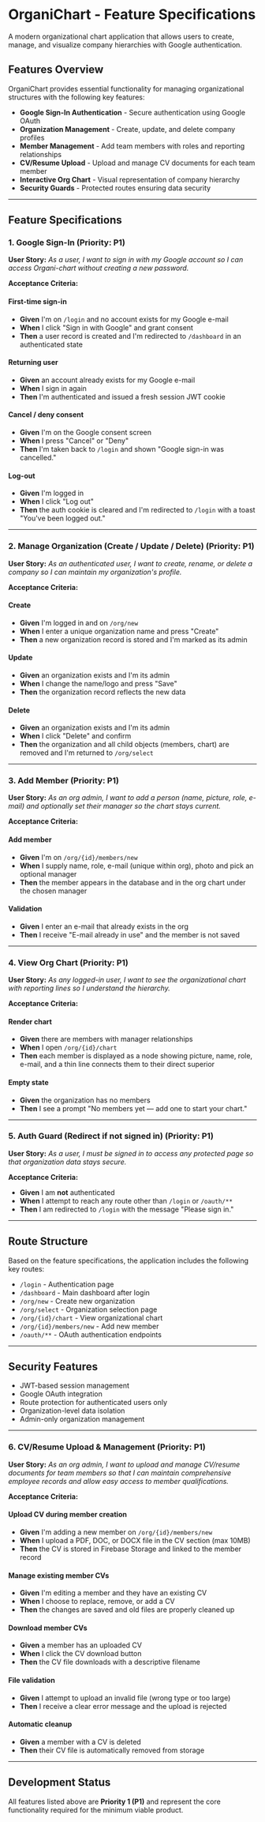 # OrganiChart - Feature Specifications

A modern organizational chart application that allows users to create, manage, and visualize company hierarchies with Google authentication.

## Features Overview

OrganiChart provides essential functionality for managing organizational structures with the following key features:

- **Google Sign-In Authentication** - Secure authentication using Google OAuth
- **Organization Management** - Create, update, and delete company profiles
- **Member Management** - Add team members with roles and reporting relationships
- **CV/Resume Upload** - Upload and manage CV documents for each team member
- **Interactive Org Chart** - Visual representation of company hierarchy
- **Security Guards** - Protected routes ensuring data security

---

## Feature Specifications

### 1. Google Sign-In (Priority: P1)

**User Story:** _As a user, I want to sign in with my Google account so I can access Organi-chart without creating a new password._

**Acceptance Criteria:**

#### First-time sign-in

- **Given** I'm on `/login` and no account exists for my Google e-mail
- **When** I click "Sign in with Google" and grant consent
- **Then** a user record is created and I'm redirected to `/dashboard` in an authenticated state

#### Returning user

- **Given** an account already exists for my Google e-mail
- **When** I sign in again
- **Then** I'm authenticated and issued a fresh session JWT cookie

#### Cancel / deny consent

- **Given** I'm on the Google consent screen
- **When** I press "Cancel" or "Deny"
- **Then** I'm taken back to `/login` and shown "Google sign-in was cancelled."

#### Log-out

- **Given** I'm logged in
- **When** I click "Log out"
- **Then** the auth cookie is cleared and I'm redirected to `/login` with a toast "You've been logged out."

---

### 2. Manage Organization (Create / Update / Delete) (Priority: P1)

**User Story:** _As an authenticated user, I want to create, rename, or delete a company so I can maintain my organization's profile._

**Acceptance Criteria:**

#### Create

- **Given** I'm logged in and on `/org/new`
- **When** I enter a unique organization name and press "Create"
- **Then** a new organization record is stored and I'm marked as its admin

#### Update

- **Given** an organization exists and I'm its admin
- **When** I change the name/logo and press "Save"
- **Then** the organization record reflects the new data

#### Delete

- **Given** an organization exists and I'm its admin
- **When** I click "Delete" and confirm
- **Then** the organization and all child objects (members, chart) are removed and I'm returned to `/org/select`

---

### 3. Add Member (Priority: P1)

**User Story:** _As an org admin, I want to add a person (name, picture, role, e-mail) and optionally set their manager so the chart stays current._

**Acceptance Criteria:**

#### Add member

- **Given** I'm on `/org/{id}/members/new`
- **When** I supply name, role, e-mail (unique within org), photo and pick an optional manager
- **Then** the member appears in the database and in the org chart under the chosen manager

#### Validation

- **Given** I enter an e-mail that already exists in the org
- **Then** I receive "E-mail already in use" and the member is not saved

---

### 4. View Org Chart (Priority: P1)

**User Story:** _As any logged-in user, I want to see the organizational chart with reporting lines so I understand the hierarchy._

**Acceptance Criteria:**

#### Render chart

- **Given** there are members with manager relationships
- **When** I open `/org/{id}/chart`
- **Then** each member is displayed as a node showing picture, name, role, e-mail, and a thin line connects them to their direct superior

#### Empty state

- **Given** the organization has no members
- **Then** I see a prompt "No members yet — add one to start your chart."

---

### 5. Auth Guard (Redirect if not signed in) (Priority: P1)

**User Story:** _As a user, I must be signed in to access any protected page so that organization data stays secure._

**Acceptance Criteria:**

- **Given** I am **not** authenticated
- **When** I attempt to reach any route other than `/login` or `/oauth/**`
- **Then** I am redirected to `/login` with the message "Please sign in."

---

## Route Structure

Based on the feature specifications, the application includes the following key routes:

- `/login` - Authentication page
- `/dashboard` - Main dashboard after login
- `/org/new` - Create new organization
- `/org/select` - Organization selection page
- `/org/{id}/chart` - View organizational chart
- `/org/{id}/members/new` - Add new member
- `/oauth/**` - OAuth authentication endpoints

---

## Security Features

- JWT-based session management
- Google OAuth integration
- Route protection for authenticated users only
- Organization-level data isolation
- Admin-only organization management

---

### 6. CV/Resume Upload & Management (Priority: P1)

**User Story:** _As an org admin, I want to upload and manage CV/resume documents for team members so that I can maintain comprehensive employee records and allow easy access to member qualifications._

**Acceptance Criteria:**

#### Upload CV during member creation

- **Given** I'm adding a new member on `/org/{id}/members/new`
- **When** I upload a PDF, DOC, or DOCX file in the CV section (max 10MB)
- **Then** the CV is stored in Firebase Storage and linked to the member record

#### Manage existing member CVs

- **Given** I'm editing a member and they have an existing CV
- **When** I choose to replace, remove, or add a CV
- **Then** the changes are saved and old files are properly cleaned up

#### Download member CVs

- **Given** a member has an uploaded CV
- **When** I click the CV download button
- **Then** the CV file downloads with a descriptive filename

#### File validation

- **Given** I attempt to upload an invalid file (wrong type or too large)
- **Then** I receive a clear error message and the upload is rejected

#### Automatic cleanup

- **Given** a member with a CV is deleted
- **Then** their CV file is automatically removed from storage

---

## Development Status

All features listed above are **Priority 1 (P1)** and represent the core functionality required for the minimum viable product.
